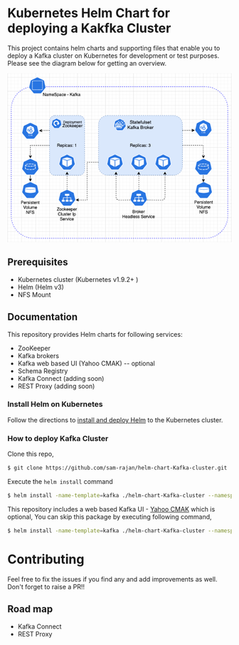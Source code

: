 # Kubernetes Helm Chart for deploying a Kakfka Cluster

This project contains helm charts and supporting files that enable you to deploy a Kafka cluster on Kubernetes for development or test purposes. Please see the diagram below for getting an overview.


![](diagram.png?raw=true)

## Prerequisites

* Kubernetes cluster (Kubernetes v1.9.2+ )
* Helm (Helm v3)
* NFS Mount


## Documentation

This repository provides Helm charts for following services:

* ZooKeeper
* Kafka brokers
* Kafka web based UI (Yahoo CMAK) -- optional
* Schema Registry
* Kafka Connect (adding soon)
* REST Proxy (adding soon)

### Install Helm on Kubernetes

Follow the directions to [install and deploy Helm](https://docs.helm.sh/using_helm/#quickstart-guide) to the Kubernetes cluster.

### How to deploy Kafka Cluster

Clone this repo,

```bash
$ git clone https://github.com/sam-rajan/helm-chart-Kafka-cluster.git
```
Execute the `helm install` command

```bash
$ helm install -name-template=kafka ./helm-chart-Kafka-cluster --namespace kafka --create-namespace
```

This repository includes a web based Kafka UI - [Yahoo CMAK](https://github.com/yahoo/CMAK) which is optional, You can skip this package by executing following command, 

```bash
$ helm install -name-template=kafka ./helm-chart-Kafka-cluster --namespace kafka --create-namespace --set kafka-gui.enabled=false
```

# Contributing

Feel free to fix the issues if you find any and add improvements as well. Don't forget to raise a PR!!

## Road map

 - Kafka Connect
 - REST Proxy
 
